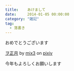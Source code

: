 ```yaml
---
title:    あけまして
date:     2014-01-05 00:00:00
category: "雑記"
tag:
  - 落書き
---
```


おめでとうございます

<script src="http://source.pixiv.net/source/embed.js" data-id="40785050_59a1632c438aa0ce5c78b15331e9b533" data-size="large" data-border="off" charset="utf-8"></script><noscript><p><a href="http://www.pixiv.net/member_illust.php?mode=medium&amp;illust_id=40785050" target="_blank">ヲ正月</a> by <a href="http://www.pixiv.net/member.php?id=88339" target="_blank">mix3</a> on <a href="http://www.pixiv.net/" target="_blank">pixiv</a></p></noscript>

今年もよろしくお願いします
